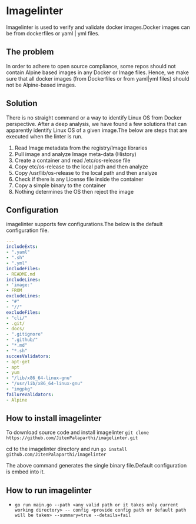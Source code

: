 # Imagelinter

Imagelinter is used to verify and validate docker images.Docker images can be from dockerfiles or yaml | yml files.

## The problem

In order to adhere to open source compliance, some repos should not contain Alpine based images in any Docker or Image files. Hence, we make sure that all docker images (from Dockerfiles or from yaml|yml files) should not be Alpine-based images.

## Solution

There is no straight command or a way to identify Linux OS from Docker perspective. After a deep analysis, we have found a few solutions that can apparently identify Linux OS of a given image.The below are steps that are executed when the linter is run.

1. Read Image metadata from the registry/Image libraries
2. Pull image and analyze Image meta-data (History)
3. Create a container and read /etc/os-release file
4. Copy etc/os-release to the local path and then analyze
5. Copy /usr/lib/os-release to the local path and then analyze
6. Check if there is any License file inside the container
7. Copy a simple binary to the container
8. Nothing determines the OS then reject the image

## Configuration

imagelinter supports few configurations.The below is the default configuration file.

```yaml
---
includeExts:
- ".yaml"
- ".sh"
- ".yml"
includeFiles:
- README.md
includeLines:
- 'image:'
- FROM
excludeLines:
- "#"
- "//"
excludeFiles:
- "cli/"
- .git/
- docs/
- ".gitignore"
- ".github/"
- "*.md"
- "*.sh"
succesValidators:
- apt-get
- apt
- yum
- "/lib/x86_64-linux-gnu"
- "/usr/lib/x86_64-linux-gnu"
- "imgpkg"
failureValidators:
- Alpine
```

## How to install imagelinter

To download source code and install imagelinter 
```git clone https://github.com/JitenPalaparthi/imagelinter.git```

cd to the imagelinter directory and run 
```go install github.com/JitenPalaparthi/imagelinter```

The above command generates the single binary file.Default configuration is embed into it.

## How to run imagelinter

- ```go run main.go --path <any valid path or it takes only current working directory> -- config <provide config path or default path will be taken> --summary=true --details=fail```
